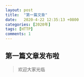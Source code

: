 ```yaml
---
layout: post
title:  "第一篇文章"
date:   2020-4-22 12:35:13 +0800
categories: [2020年]
tags: [HTTP]
comments: 1
---
```

## 第一篇文章发布啦

> 欢迎大家光临